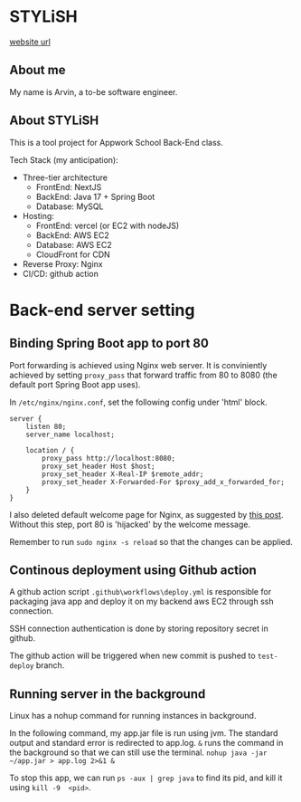 # STYLiSH
[website url](http://13.250.107.185/)

## About me
My name is Arvin, a to-be software engineer.

## About STYLiSH
This is a tool project for Appwork School Back-End class. 

Tech Stack (my anticipation):
- Three-tier architecture
    - FrontEnd: NextJS
    - BackEnd: Java 17 + Spring Boot 
    - Database: MySQL
- Hosting: 
    - FrontEnd: vercel (or EC2 with nodeJS)
    - BackEnd: AWS EC2
    - Database: AWS EC2
    - CloudFront for CDN
- Reverse Proxy: Nginx
- CI/CD: github action

# Back-end server setting
## Binding Spring Boot app to port 80

Port forwarding is achieved using Nginx web server. It is conviniently achieved by setting `proxy_pass` that forward traffic from 80 to 8080 (the default port Spring Boot app uses).

In `/etc/nginx/nginx.conf`, set the following config under 'html' block.
```
server {
    listen 80;
    server_name localhost;

    location / {
        proxy_pass http://localhost:8080;
        proxy_set_header Host $host;
        proxy_set_header X-Real-IP $remote_addr;
        proxy_set_header X-Forwarded-For $proxy_add_x_forwarded_for;
    }
}

```
I also deleted default welcome page for Nginx, as suggested by [this post](https://stackoverflow.com/a/63168431). Without this step, port 80 is 'hijacked' by the welcome message.

Remember to run `sudo nginx -s reload` so that the changes can be applied.
## Continous deployment using Github action
A github action script `.github\workflows\deploy.yml` is responsible for packaging java app and deploy it on my backend aws EC2 through ssh connection.

SSH connection authentication is done by storing repository secret in github.

The github action will be triggered when new commit is pushed to `test-deploy` branch.

## Running server in the background
Linux has a nohup command for running instances in background.

In the following command, my app.jar file is run using jvm. The standard output and standard error is redirected to app.log. `&` runs the command in the background so that we can still use the terminal.
`nohup java -jar ~/app.jar > app.log 2>&1 &`

To stop this app, we can run `ps -aux | grep java` to find its pid, and kill it using `kill -9  <pid>`. 




